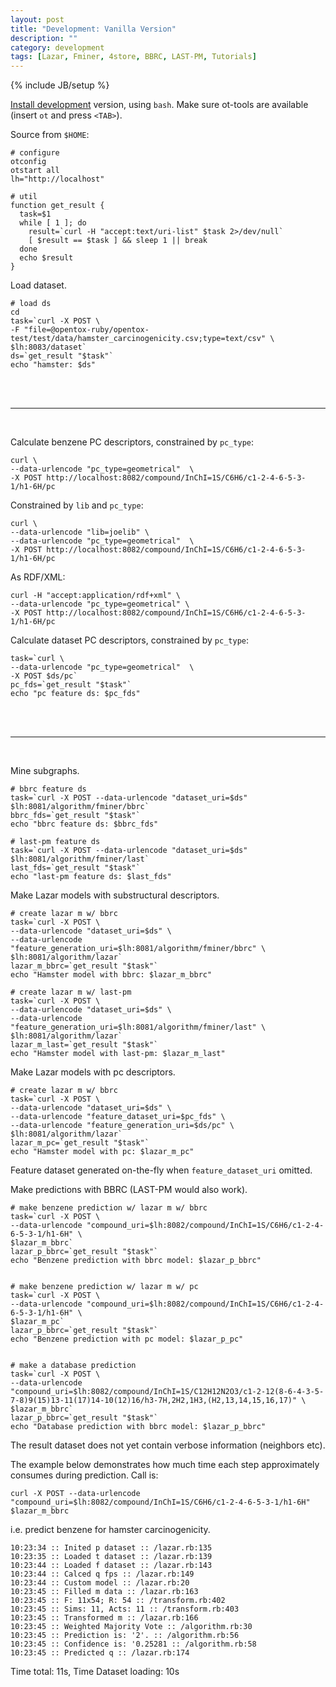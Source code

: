```yaml
---
layout: post
title: "Development: Vanilla Version"
description: ""
category: development
tags: [Lazar, Fminer, 4store, BBRC, LAST-PM, Tutorials]
---
```

{% include JB/setup %}

[Install development](http://opentox.github.com/setup/2012/08/09/install-opentox-development-environment/) version, using `bash`. Make sure ot-tools are available (insert `ot` and press `<TAB>`).

Source from `$HOME`:

    # configure
    otconfig
    otstart all
    lh="http://localhost"

    # util 
    function get_result {
      task=$1
      while [ 1 ]; do
        result=`curl -H "accept:text/uri-list" $task 2>/dev/null`
        [ $result == $task ] && sleep 1 || break
      done
      echo $result
    }

Load dataset.
 
    # load ds
    cd
    task=`curl -X POST \
    -F "file=@opentox-ruby/opentox-test/test/data/hamster_carcinogenicity.csv;type=text/csv" \
    $lh:8083/dataset`
    ds=`get_result "$task"`
    echo "hamster: $ds" 


<br>
<br>
<hr>
<br>

Calculate benzene PC descriptors, constrained by `pc_type`:

    curl \
    --data-urlencode "pc_type=geometrical"  \
    -X POST http://localhost:8082/compound/InChI=1S/C6H6/c1-2-4-6-5-3-1/h1-6H/pc

Constrained by `lib` and `pc_type`:

    curl \
    --data-urlencode "lib=joelib" \
    --data-urlencode "pc_type=geometrical"  \
    -X POST http://localhost:8082/compound/InChI=1S/C6H6/c1-2-4-6-5-3-1/h1-6H/pc

As RDF/XML:

    curl -H "accept:application/rdf+xml" \
    --data-urlencode "pc_type=geometrical" \
    -X POST http://localhost:8082/compound/InChI=1S/C6H6/c1-2-4-6-5-3-1/h1-6H/pc

Calculate dataset PC descriptors, constrained by `pc_type`:

    task=`curl \
    --data-urlencode "pc_type=geometrical"  \
    -X POST $ds/pc`
    pc_fds=`get_result "$task"`
    echo "pc feature ds: $pc_fds"


<br>
<br>
<hr>
<br>

Mine subgraphs. 

    # bbrc feature ds
    task=`curl -X POST --data-urlencode "dataset_uri=$ds" $lh:8081/algorithm/fminer/bbrc`
    bbrc_fds=`get_result "$task"`
    echo "bbrc feature ds: $bbrc_fds" 

    # last-pm feature ds
    task=`curl -X POST --data-urlencode "dataset_uri=$ds" $lh:8081/algorithm/fminer/last`
    last_fds=`get_result "$task"`
    echo "last-pm feature ds: $last_fds" 

Make Lazar models with substructural descriptors. 
 
    # create lazar m w/ bbrc
    task=`curl -X POST \
    --data-urlencode "dataset_uri=$ds" \
    --data-urlencode "feature_generation_uri=$lh:8081/algorithm/fminer/bbrc" \
    $lh:8081/algorithm/lazar`
    lazar_m_bbrc=`get_result "$task"`
    echo "Hamster model with bbrc: $lazar_m_bbrc"

    # create lazar m w/ last-pm
    task=`curl -X POST \
    --data-urlencode "dataset_uri=$ds" \
    --data-urlencode "feature_generation_uri=$lh:8081/algorithm/fminer/last" \
    $lh:8081/algorithm/lazar`
    lazar_m_last=`get_result "$task"` 
    echo "Hamster model with last-pm: $lazar_m_last" 

Make Lazar models with pc descriptors.

    # create lazar m w/ bbrc
    task=`curl -X POST \
    --data-urlencode "dataset_uri=$ds" \
    --data-urlencode "feature_dataset_uri=$pc_fds" \
    --data-urlencode "feature_generation_uri=$ds/pc" \
    $lh:8081/algorithm/lazar`
    lazar_m_pc=`get_result "$task"`
    echo "Hamster model with pc: $lazar_m_pc"

Feature dataset generated on-the-fly when `feature_dataset_uri` omitted.


Make predictions with BBRC (LAST-PM would also work).

    # make benzene prediction w/ lazar m w/ bbrc
    task=`curl -X POST \
    --data-urlencode "compound_uri=$lh:8082/compound/InChI=1S/C6H6/c1-2-4-6-5-3-1/h1-6H" \
    $lazar_m_bbrc`
    lazar_p_bbrc=`get_result "$task"`
    echo "Benzene prediction with bbrc model: $lazar_p_bbrc" 


    # make benzene prediction w/ lazar m w/ pc
    task=`curl -X POST \
    --data-urlencode "compound_uri=$lh:8082/compound/InChI=1S/C6H6/c1-2-4-6-5-3-1/h1-6H" \
    $lazar_m_pc`
    lazar_p_bbrc=`get_result "$task"`
    echo "Benzene prediction with pc model: $lazar_p_pc" 


    # make a database prediction
    task=`curl -X POST \
    --data-urlencode "compound_uri=$lh:8082/compound/InChI=1S/C12H12N2O3/c1-2-12(8-6-4-3-5-7-8)9(15)13-11(17)14-10(12)16/h3-7H,2H2,1H3,(H2,13,14,15,16,17)" \ 
    $lazar_m_bbrc`
    lazar_p_bbrc=`get_result "$task"`
    echo "Database prediction with bbrc model: $lazar_p_bbrc" 

The result dataset does not yet contain verbose information (neighbors etc).

The example below demonstrates how much time each step approximately consumes during prediction. Call is: 

    curl -X POST --data-urlencode "compound_uri=$lh:8082/compound/InChI=1S/C6H6/c1-2-4-6-5-3-1/h1-6H" $lazar_m_bbrc

i.e. predict benzene for hamster carcinogenicity.

    10:23:34 :: Inited p dataset :: /lazar.rb:135
    10:23:35 :: Loaded t dataset :: /lazar.rb:139
    10:23:44 :: Loaded f dataset :: /lazar.rb:143
    10:23:44 :: Calced q fps :: /lazar.rb:149
    10:23:44 :: Custom model :: /lazar.rb:20
    10:23:45 :: Filled m data :: /lazar.rb:163
    10:23:45 :: F: 11x54; R: 54 :: /transform.rb:402
    10:23:45 :: Sims: 11, Acts: 11 :: /transform.rb:403
    10:23:45 :: Transformed m :: /lazar.rb:166
    10:23:45 :: Weighted Majority Vote :: /algorithm.rb:30
    10:23:45 :: Prediction is: '2'. :: /algorithm.rb:56
    10:23:45 :: Confidence is: '0.25281 :: /algorithm.rb:58
    10:23:45 :: Predicted q :: /lazar.rb:174

Time total: 11s, Time Dataset loading: 10s 
